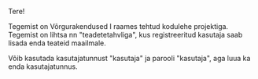 Tere!

Tegemist on Võrgurakendused I raames tehtud kodulehe projektiga. Tegemist on lihtsa nn "teadetetahvliga",
kus registreeritud kasutaja saab lisada enda teateid maailmale. 

Võib kasutada kasutajatunnust "kasutaja" ja parooli "kasutaja", aga luua ka enda kasutajatunnus.
